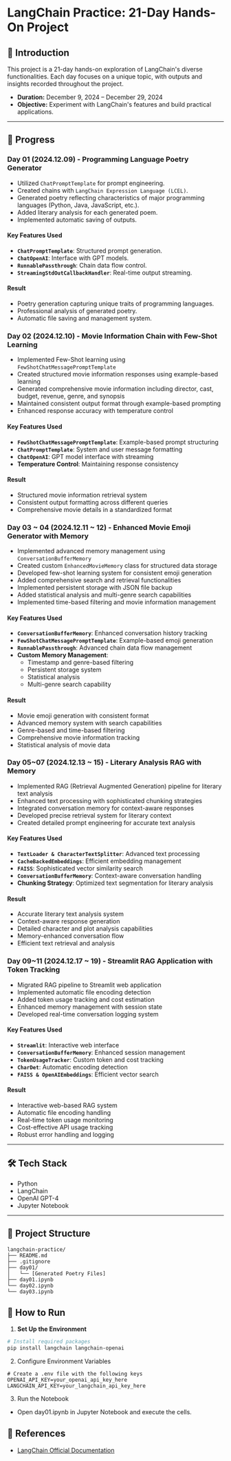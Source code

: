 # LangChain Practice: 21-Day Hands-On Project

## 📝 Introduction

This project is a 21-day hands-on exploration of LangChain's diverse functionalities. Each day focuses on a unique topic, with outputs and insights recorded throughout the project.

-   **Duration:** December 9, 2024 – December 29, 2024
-   **Objective:** Experiment with LangChain's features and build practical applications.

---

## 📅 Progress

### Day 01 (2024.12.09) - Programming Language Poetry Generator

-   Utilized `ChatPromptTemplate` for prompt engineering.
-   Created chains with `LangChain Expression Language (LCEL)`.
-   Generated poetry reflecting characteristics of major programming languages (Python, Java, JavaScript, etc.).
-   Added literary analysis for each generated poem.
-   Implemented automatic saving of outputs.

#### Key Features Used

-   **`ChatPromptTemplate`**: Structured prompt generation.
-   **`ChatOpenAI`**: Interface with GPT models.
-   **`RunnablePassthrough`**: Chain data flow control.
-   **`StreamingStdOutCallbackHandler`**: Real-time output streaming.

#### Result

-   Poetry generation capturing unique traits of programming languages.
-   Professional analysis of generated poetry.
-   Automatic file saving and management system.

### Day 02 (2024.12.10) - Movie Information Chain with Few-Shot Learning

-   Implemented Few-Shot learning using `FewShotChatMessagePromptTemplate`
-   Created structured movie information responses using example-based learning
-   Generated comprehensive movie information including director, cast, budget, revenue, genre, and synopsis
-   Maintained consistent output format through example-based prompting
-   Enhanced response accuracy with temperature control

#### Key Features Used

-   **`FewShotChatMessagePromptTemplate`**: Example-based prompt structuring
-   **`ChatPromptTemplate`**: System and user message formatting
-   **`ChatOpenAI`**: GPT model interface with streaming
-   **Temperature Control**: Maintaining response consistency

#### Result

-   Structured movie information retrieval system
-   Consistent output formatting across different queries
-   Comprehensive movie details in a standardized format

### Day 03 ~ 04 (2024.12.11 ~ 12) - Enhanced Movie Emoji Generator with Memory

-   Implemented advanced memory management using `ConversationBufferMemory`
-   Created custom `EnhancedMovieMemory` class for structured data storage
-   Developed few-shot learning system for consistent emoji generation
-   Added comprehensive search and retrieval functionalities
-   Implemented persistent storage with JSON file backup
-   Added statistical analysis and multi-genre search capabilities
-   Implemented time-based filtering and movie information management

#### Key Features Used

-   **`ConversationBufferMemory`**: Enhanced conversation history tracking
-   **`FewShotChatMessagePromptTemplate`**: Example-based emoji generation
-   **`RunnablePassthrough`**: Advanced chain data flow management
-   **Custom Memory Management**:
    -   Timestamp and genre-based filtering
    -   Persistent storage system
    -   Statistical analysis
    -   Multi-genre search capability

#### Result

-   Movie emoji generation with consistent format
-   Advanced memory system with search capabilities
-   Genre-based and time-based filtering
-   Comprehensive movie information tracking
-   Statistical analysis of movie data

### Day 05~07 (2024.12.13 ~ 15) - Literary Analysis RAG with Memory

-   Implemented RAG (Retrieval Augmented Generation) pipeline for literary text analysis
-   Enhanced text processing with sophisticated chunking strategies
-   Integrated conversation memory for context-aware responses
-   Developed precise retrieval system for literary context
-   Created detailed prompt engineering for accurate text analysis

#### Key Features Used

-   **`TextLoader & CharacterTextSplitter`**: Advanced text processing
-   **`CacheBackedEmbeddings`**: Efficient embedding management
-   **`FAISS`**: Sophisticated vector similarity search
-   **`ConversationBufferMemory`**: Context-aware conversation handling
-   **Chunking Strategy**: Optimized text segmentation for literary analysis

#### Result

-   Accurate literary text analysis system
-   Context-aware response generation
-   Detailed character and plot analysis capabilities
-   Memory-enhanced conversation flow
-   Efficient text retrieval and analysis

### Day 09~11 (2024.12.17 ~ 19) - Streamlit RAG Application with Token Tracking

-   Migrated RAG pipeline to Streamlit web application
-   Implemented automatic file encoding detection
-   Added token usage tracking and cost estimation
-   Enhanced memory management with session state
-   Developed real-time conversation logging system

#### Key Features Used

-   **`Streamlit`**: Interactive web interface
-   **`ConversationBufferMemory`**: Enhanced session management
-   **`TokenUsageTracker`**: Custom token and cost tracking
-   **`CharDet`**: Automatic encoding detection
-   **`FAISS & OpenAIEmbeddings`**: Efficient vector search

#### Result

-   Interactive web-based RAG system
-   Automatic file encoding handling
-   Real-time token usage monitoring
-   Cost-effective API usage tracking
-   Robust error handling and logging

---

## 🛠 Tech Stack

-   Python
-   LangChain
-   OpenAI GPT-4
-   Jupyter Notebook

---

## 📁 Project Structure

```
langchain-practice/
├── README.md
├── .gitignore
├── day01/
│   └── [Generated Poetry Files]
├── day01.ipynb
└── day02.ipynb
└── day03.ipynb
```

## 🚀 How to Run

1. **Set Up the Environment**

```bash
# Install required packages
pip install langchain langchain-openai
```

2. Configure Environment Variables

```
# Create a .env file with the following keys
OPENAI_API_KEY=your_openai_api_key_here
LANGCHAIN_API_KEY=your_langchain_api_key_here
```

3. Run the Notebook

-   Open day01.ipynb in Jupyter Notebook and execute the cells.

## 📌 References

-   [LangChain Official Documentation](https://python.langchain.com/docs/get_started/introduction)
